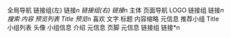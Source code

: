 全局导航
    链接组(左)
        链接*n
    链接组(右)
        链接*n
主体
    页面导航
        LOGO
        链接组
            链接*n
        搜索
    内容
        预览列表
            Title
            预览*n
                喜欢
                文字
                    标题
                    内容缩略
                    元信息
        推荐小组
            Title
            小组列表
                头像
                小组信息
                    介绍
                    元信息
页脚
    元信息
    链接组
        链接*n